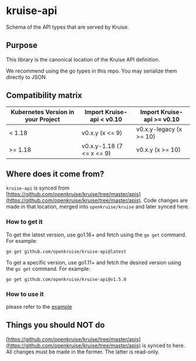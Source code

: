 # kruise-api

Schema of the API types that are served by Kruise.

## Purpose

This library is the canonical location of the Kruise API definition.

We recommend using the go types in this repo. You may serialize them directly to JSON.

## Compatibility matrix

| Kubernetes Version in your Project | Import Kruise-api < v0.10  | Import Kruise-api >= v0.10 |
|------------------------------------|----------------------------|----------------------------|
| < 1.18                             | v0.x.y (x <= 9)            | v0.x.y-legacy (x >= 10)    |
| >= 1.18                            | v0.x.y-1.18 (7 <= x <= 9)  | v0.x.y (x >= 10)           |

## Where does it come from?

`kruise-api` is synced from [https://github.com/openkruise/kruise/tree/master/apis](https://github.com/openkruise/kruise/tree/master/apis).
Code changes are made in that location, merged into `openkruise/kruise` and later synced here.


### How to get it

To get the latest version, use go1.16+ and fetch using the `go get` command. For example:

```
go get github.com/openkruise/kruise-api@latest
```

To get a specific version, use go1.11+ and fetch the desired version using the `go get` command. For example:

```
go get github.com/openkruise/kruise-api@v1.5.0
```

### How to use it

please refer to the [example](examples/create-update-delete-cloneset)

## Things you should NOT do

[https://github.com/openkruise/kruise/tree/master/apis](https://github.com/openkruise/kruise/tree/master/apis) is synced to here.
All changes must be made in the former. The latter is read-only.

